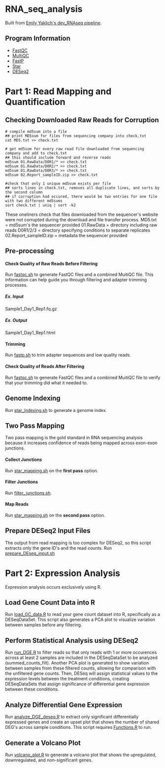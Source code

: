 # RNA_seq_analysis
Built from [Emily Yaklich's dev_RNAseq pipeline](https://github.com/emilyyaklich/dev_RNAseq). 
## Program Information
+ [FastQC](https://www.bioinformatics.babraham.ac.uk/projects/fastqc/)
+ [MultiQC](https://seqera.io/multiqc/)
+ [FastP](https://academic.oup.com/bioinformatics/article/34/17/i884/5093234)
+ [Star](https://physiology.med.cornell.edu/faculty/skrabanek/lab/angsd/lecture_notes/STARmanual.pdf)
+ [DESeq2](https://bioconductor.org/packages/devel/bioc/vignettes/DESeq2/inst/doc/DESeq2.html)
# Part 1: Read Mapping and Quantification
## Checking Downloaded Raw Reads for Corruption
```
# compile md5sum into a file
## print MD5sum for files from sequencing company into check.txt 
cat MD5.txt >> check.txt

# get md5sum for every raw read file downloaded from sequencing company and add to check.txt
## this should include forward and reverse reads
md5sum 01.RawData/D0R1/* >> check.txt
md5sum 01.RawData/D0R2/* >> check.txt
md5sum 01.RawData/D0R3/* >> check.txt
md5sum 02.Report_sampleID.zip >> check.txt

#check that only 1 unique md5sum exists per file
## sorts lines in check.txt, removes all duplicate lines, and sorts by the second column
## if corruption had occured, there would be two entries for one file with two different md5sums
sort check.txt | uniq | sort -k2
```
These oneliners check that files downloaded from the sequencer's website were not corrupted during the download and file transfer process. 
MD5.txt = md5sum's the sequencer provided
01.RawData = directory including raw reads
D0R1/2/3 = directory specifying conditions to separate replicates 
02.Report_sampleID.zip = metadata the sequencer provided

## Pre-processing

#### Check Quality of Raw Reads Before Filtering
Run [fastqc.sh](https://github.com/madeline-gwin/RNA_seq_analysis/blob/main/shell_scripts/fastqc.sh) to generate FastQC files and a combined MuitiQC file. This information can help guide you through filtering and adapter trimming processes. 
##### Ex. Input
Sample1_Day1_Rep1.fq.gz
##### Ex. Output
Sample1_Day1_Rep1.html

#### Trimming
Run [fastp.sh](https://github.com/madeline-gwin/RNA_seq_analysis/blob/main/shell_scripts/fastp.sh) to trim adapter sequences and low quality reads. 
#### Check Quality of Reads After Filtering
Run [fastqc.sh](https://github.com/madeline-gwin/RNA_seq_analysis/blob/main/shell_scripts/fastqc.sh) to generate FastQC files and a combined MuitiQC file to verify that your trimming did what it needed to. 

## Genome Indexing
Run [star_indexing.sh](https://github.com/madeline-gwin/RNA_seq_analysis/blob/main/shell_scripts/star_indexing.sh) to generate a genome index. 

## Two Pass Mapping
Two pass mapping is the gold standard in RNA sequencing analysis because it increases confidence of reads being mapped across exon-exon junctions.
#### Collect Junctions
Run [star_mapping.sh](https://github.com/madeline-gwin/RNA_seq_analysis/blob/main/shell_scripts/star_mapping.sh) on the **first pass** option. 
#### Filter Junctions
Run [filter_junctions.sh](https://github.com/madeline-gwin/RNA_seq_analysis/blob/main/shell_scripts/filter_junctions.sh).
#### Map Reads
Run [star_mapping.sh](https://github.com/madeline-gwin/RNA_seq_analysis/blob/main/shell_scripts/star_mapping.sh) on the **second pass** option.

## Prepare DESeq2 Input Files
The output from read mapping is too complex for DESeq2, so this script extracts only the gene ID's and the read counts.
Run [prepare_DEseq_input.sh](https://github.com/madeline-gwin/RNA_seq_analysis/blob/main/shell_scripts/prepare_DEseq_input.sh)

# Part 2: Expression Analysis
Expression analysis occurs exclusively using R. 

## Load Gene Count Data into R
Run [load_GC_data.R](https://github.com/madeline-gwin/RNA_seq_analysis/blob/main/R_scripts/load_GC_data.R) to read your gene count dataset into R, specifically as a DESeqDataSet. This script also generates a PCA plot to visualize variation between samples before any filtering.

## Perform Statistical Analysis using DESeq2
Run [run_DGE.R](https://github.com/madeline-gwin/RNA_seq_analysis/blob/main/R_scripts/run_DGE.R) to filter reads so that only reads with 1 or more occurences across at least 2 samples are included in the DESeqDataSet to be analyzed (summed_counts_filt). Another PCA plot is generated to show variation between samples from these filtered counts, allowing for comparison with the unfiltered gene counts. Then, DESeq will assign statistical values to the expression levels between the treatment conditions, creating DESeqDataSets that assign significance of differential gene expression between these conditions.

## Analyze Differential Gene Expression 
Run [analyze_DGE_deseq.R](https://github.com/madeline-gwin/RNA_seq_analysis/blob/main/R_scripts/analyze_DGE_deseq.R) to extract only significant differentially expressed genes and create an upset plot that shows the number of shared DEG's across sample conditions. This script requires [Functions.R](https://github.com/madeline-gwin/RNA_seq_analysis/blob/main/R_scripts/Functions.R) to run. 

## Generate a Volcano Plot
Run [volcano_plot.R](https://github.com/madeline-gwin/RNA_seq_analysis/blob/main/R_scripts/volcano_plot.R) to generate a volcano plot that shows the upregulated, downregulated, and non-significant genes. 
